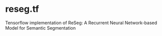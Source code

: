 # reseg.tf
Tensorflow implementation of ReSeg: A Recurrent Neural Network-based Model for Semantic Segmentation
